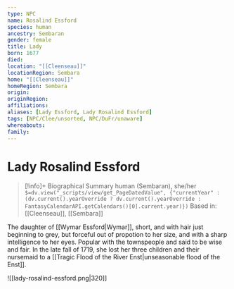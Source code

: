```yaml
---
type: NPC
name: Rosalind Essford
species: human
ancestry: Sembaran
gender: female
title: Lady
born: 1677
died: 
location: "[[Cleenseau]]"
locationRegion: Sembara
home: "[[Cleenseau]]"
homeRegion: Sembara
origin:
originRegion:
affiliations: 
aliases: [Lady Essford, Lady Rosalind Essford]
tags: [NPC/Clee/unsorted, NPC/DuFr/unaware]
whereabouts:
family:
---
```

# Lady Rosalind Essford
>[!info]+ Biographical Summary
>human (Sembaran), she/her
>`$=dv.view("_scripts/view/get_PageDatedValue", {"currentYear" : (dv.current().yearOverride ? dv.current().yearOverride : FantasyCalendarAPI.getCalendars()[0].current.year)})`
>Based in: [[Cleenseau]], [[Sembara]]

The daughter of [[Wymar Essford|Wymar]], short, and with hair just beginning to grey, but forceful out of propotion to her size, and with a sharp intelligence to her eyes. Popular with the townspeople and said to be wise and fair. In the late fall of 1719, she lost her three children and their nursemaid to a [[Tragic Flood of the River Enst|unseasonable flood of the Enst]]. 

![[lady-rosalind-essford.png|320]]